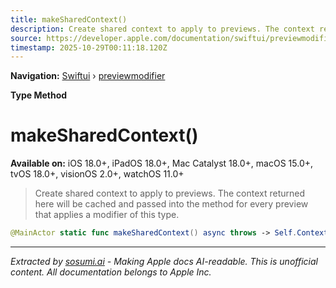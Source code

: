 ```yaml
---
title: makeSharedContext()
description: Create shared context to apply to previews. The context returned here will be cached and passed into the  method for every preview that applies a modifier of this type.
source: https://developer.apple.com/documentation/swiftui/previewmodifier/makesharedcontext()
timestamp: 2025-10-29T00:11:18.120Z
---
```


**Navigation:** [Swiftui](/documentation/swiftui) › [previewmodifier](/documentation/swiftui/previewmodifier)

**Type Method**

# makeSharedContext()

**Available on:** iOS 18.0+, iPadOS 18.0+, Mac Catalyst 18.0+, macOS 15.0+, tvOS 18.0+, visionOS 2.0+, watchOS 11.0+

> Create shared context to apply to previews. The context returned here will be cached and passed into the  method for every preview that applies a modifier of this type.

```swift
@MainActor static func makeSharedContext() async throws -> Self.Context
```

---

*Extracted by [sosumi.ai](https://sosumi.ai) - Making Apple docs AI-readable.*
*This is unofficial content. All documentation belongs to Apple Inc.*
